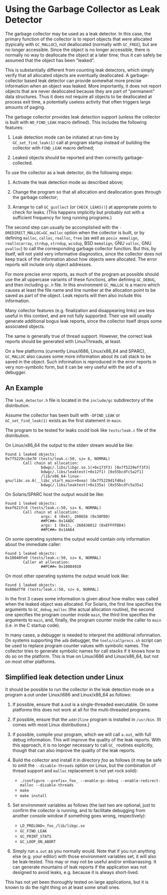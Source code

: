 # Using the Garbage Collector as Leak Detector

The garbage collector may be used as a leak detector. In this case, the
primary function of the collector is to report objects that were allocated
(typically with `GC_MALLOC`), not deallocated (normally with `GC_FREE`), but
are no longer accessible. Since the object is no longer accessible, there
is normally no way to deallocate the object at a later time; thus it can
safely be assumed that the object has been "leaked".

This is substantially different from counting leak detectors, which simply
verify that all allocated objects are eventually deallocated.
A garbage-collector based leak detector can provide somewhat more precise
information when an object was leaked. More importantly, it does not report
objects that are never deallocated because they are part of "permanent" data
structures. Thus it does not require all objects to be deallocated at process
exit time, a potentially useless activity that often triggers large amounts
of paging.

The garbage collector provides leak detection support (unless the collector
is built with `NO_FIND_LEAK` macro defined). This includes the following
features:

  1. Leak detection mode can be initiated at run-time by `GC_set_find_leak(1)`
     call at program startup instead of building the collector with
     `FIND_LEAK` macro defined;

  2. Leaked objects should be reported and then correctly garbage-collected.

To use the collector as a leak detector, do the following steps:

  1. Activate the leak detection mode as described above;

  2. Change the program so that all allocation and deallocation goes through
     the garbage collector;

  3. Arrange to call `GC_gcollect` (or `CHECK_LEAKS()`) at appropriate points
     to check for leaks. (This happens implicitly but probably not with
     a sufficient frequency for long running programs.)

The second step can usually be accomplished with the
`-DREDIRECT_MALLOC=GC_malloc` option when the collector is built, or by
defining `malloc`, `calloc`, `realloc`, `free` (as well as `posix_memalign`,
`reallocarray`, `strdup`, `strndup`, `wcsdup`, BSD `memalign`, GNU `valloc`,
GNU `pvalloc`) to call the corresponding garbage collector function. But this,
by itself, will not yield very informative diagnostics, since the collector
does not keep track of the information about how objects were allocated. The
error reports will include only object addresses.

For more precise error reports, as much of the program as possible should use
the all uppercase variants of these functions, after defining `GC_DEBUG`, and
then including `gc.h` file. In this environment `GC_MALLOC` is a macro which
causes at least the file name and line number at the allocation point to be
saved as part of the object. Leak reports will then also include this
information.

Many collector features (e.g. finalization and disappearing links) are less
useful in this context, and are not fully supported. Their use will usually
generate additional bogus leak reports, since the collector itself drops some
associated objects.

The same is generally true of thread support. However, the correct leak
reports should be generated with LinuxThreads, at least.

On a few platforms (currently Linux/i686, Linux/x86_64 and SPARC), `GC_MALLOC`
also causes some more information about its call stack to be saved in the
object. Such information is reproduced in the error reports in very
non-symbolic form, but it can be very useful with the aid of a debugger.

## An Example

The `leak_detector.h` file is located in the `include/gc` subdirectory of the
distribution.

Assume the collector has been built with `-DFIND_LEAK` or
`GC_set_find_leak(1)` exists as the first statement in `main`.

The program to be tested for leaks could look like `tests/leak.c` file
of the distribution.

On Linux/x86_64 the output to the stderr stream would be like:


    Found 1 leaked objects:
    0x7f5229ccbe70 (tests/leak.c:50, sz= 6, NORMAL)
            Call chain at allocation:
                    bdwgc/.libs/libgc.so.1(+0x173f3) [0x7f5229eff3f3]
                    bdwgc/.libs/leaktest(+0x12f1) [0x55bcdfc5a2f1]
                    /lib/x86_64-linux-gnu/libc.so.6(__libc_start_main+0xea) [0x7f5229d1fd0a]
                    bdwgc/.libs/leaktest(+0x135a) [0x55bcdfc5a35a]


On Solaris/SPARC host the output would be like:


    Found 1 leaked objects:
    0xef621fc8 (tests/leak.c:50, sz= 6, NORMAL)
            Call chain at allocation:
                    args: 4 (0x4), 200656 (0x30FD0)
                    ##PC##= 0x14ADC
                    args: 1 (0x1), -268436012 (0xEFFFFDD4)
                    ##PC##= 0x14A64


On some operating systems the output would contain only information about the
immediate caller:


    Found 1 leaked objects:
    0x10040fe0 (tests/leak.c:50, sz= 6, NORMAL)
            Caller at allocation:
                    ##PC##= 0x10004910


On most other operating systems the output would look like:


    Found 1 leaked objects:
    0x806dff0 (tests/leak.c:50, sz= 6, NORMAL)


In the first 3 cases some information is given about how malloc was called
when the leaked object was allocated. For Solaris, the first line specifies
the arguments to `GC_debug_malloc` (the actual allocation routine), the second
one specifies the program counter inside `main`, the third line specifies the
arguments to `main`, and, finally, the program counter inside the caller to
`main` (i.e. in the C startup code).

In many cases, a debugger is needed to interpret the additional information.
On systems supporting the `adb` debugger, the `tools/callprocs.sh` script can
be used to replace program counter values with symbolic names. The collector
tries to generate symbolic names for call stacks if it knows how to do so on
the platform. This is true on Linux/i686 and Linux/x86_64, but not on most
other platforms.

## Simplified leak detection under Linux

It should be possible to run the collector in the leak detection mode on
a program a.out under Linux/i686 and Linux/x86_64 as follows:

  1. If possible, ensure that a.out is a single-threaded executable. On some
     platforms this does not work at all for the multi-threaded programs.

  2. If possible, ensure that the `addr2line` program is installed
     in `/usr/bin`. (It comes with most Linux distributions.)

  3. If possible, compile your program, which we will call `a.out`, with full
     debug information. This will improve the quality of the leak reports.
     With this approach, it is no longer necessary to call `GC_` routines
     explicitly, though that can also improve the quality of the leak reports.

  4. Build the collector and install it in directory _foo_ as follows (it may
     be safe to omit the `--disable-threads` option on Linux, but the
     combination of thread support and `malloc` replacement is not yet rock
     solid):

       - `./configure --prefix=_foo_ --enable-gc-debug --enable-redirect-malloc --disable-threads`
       - `make`
       - `make install`

  5. Set environment variables as follows (the last two are optional, just to
     confirm the collector is running, and to facilitate debugging from
     another console window if something goes wrong, respectively):

       - `LD_PRELOAD=_foo_/lib/libgc.so`
       - `GC_FIND_LEAK`
       - `GC_PRINT_STATS`
       - `GC_LOOP_ON_ABORT`

  6. Simply run `a.out` as you normally would. Note that if you run anything
     else (e.g. your editor) with those environment variables set, it will
     also be leak-tested. This may or may not be useful and/or embarrassing.
     It can generate mountains of leak reports if the application was not
     designed to avoid leaks, e.g. because it is always short-lived.

This has not yet been thoroughly tested on large applications, but it is known
to do the right thing on at least some small ones.
